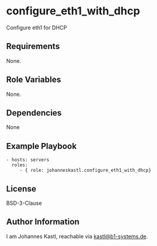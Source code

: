 configure_eth1_with_dhcp
=========

Configure eth1 for DHCP

Requirements
------------

None.

Role Variables
--------------

None.

Dependencies
------------

None

Example Playbook
----------------

    - hosts: servers
      roles:
         - { role: johanneskastl.configure_eth1_with_dhcp}

License
-------

BSD-3-Clause

Author Information
------------------

I am Johannes Kastl, reachable via kastl@b1-systems.de.
